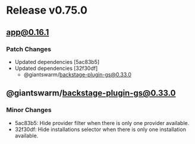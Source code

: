 # Release v0.75.0

## app@0.16.1

### Patch Changes

- Updated dependencies [5ac83b5]
- Updated dependencies [32f30df]
  - @giantswarm/backstage-plugin-gs@0.33.0

## @giantswarm/backstage-plugin-gs@0.33.0

### Minor Changes

- 5ac83b5: Hide provider filter when there is only one provider available.
- 32f30df: Hide installations selector when there is only one installation available.
